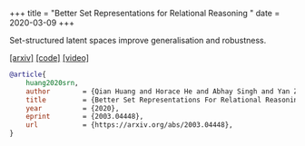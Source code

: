 +++
title = "Better Set Representations for Relational Reasoning "
date = 2020-03-09
+++

Set-structured latent spaces improve generalisation and robustness.

[[arxiv]](https://arxiv.org/abs/2003.04448)
[[code]](https://github.com/CUVL/SSLR)
[[video]](https://www.youtube.com/watch?v=Yhe5mZ-i6-Y)

```bib
@article{
    huang2020srn,
    author        = {Qian Huang and Horace He and Abhay Singh and Yan Zhang and Ser-Nam Lim and Austin Benson},
    title         = {Better Set Representations For Relational Reasoning},
    year          = {2020},
    eprint        = {2003.04448},
    url           = {https://arxiv.org/abs/2003.04448},
}
```